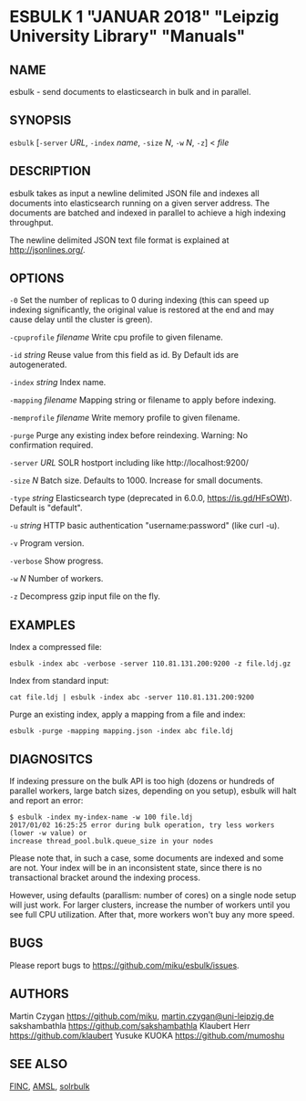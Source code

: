 ESBULK 1 "JANUAR 2018" "Leipzig University Library" "Manuals"
=============================================================

NAME
----

esbulk - send documents to elasticsearch in bulk and in parallel.

SYNOPSIS
--------

`esbulk` [`-server` *URL*, `-index` *name*, `-size` *N*, `-w` *N*, `-z`] < *file*

DESCRIPTION
-----------

esbulk takes as input a newline delimited JSON file and indexes all documents
into elasticsearch running on a given server address. The documents are batched and
indexed in parallel to achieve a high indexing throughput.

The newline delimited JSON text file format is explained at http://jsonlines.org/.

OPTIONS
-------

`-0`
  Set the number of replicas to 0 during indexing (this can speed up indexing significantly, the original value is restored at the end and may cause delay until the cluster is green).

`-cpuprofile` *filename*
  Write cpu profile to given filename.

`-id` *string*
  Reuse value from this field as id. By Default ids are autogenerated.

`-index` *string*
  Index name.

`-mapping` *filename*
  Mapping string or filename to apply before indexing.

`-memprofile` *filename*
  Write memory profile to given filename.

`-purge`
  Purge any existing index before reindexing. Warning: No confirmation required.

`-server` *URL*
  SOLR hostport including like http://localhost:9200/

`-size` *N*
  Batch size. Defaults to 1000. Increase for small documents.

`-type` *string*
  Elasticsearch type (deprecated in 6.0.0, https://is.gd/HFsOWt). Default is "default".

`-u` *string*
  HTTP basic authentication "username:password" (like curl -u).

`-v`
  Program version.

`-verbose`
  Show progress.

`-w` *N*
  Number of workers.

`-z`
  Decompress gzip input file on the fly.

EXAMPLES
--------

Index a compressed file:

  `esbulk -index abc -verbose -server 110.81.131.200:9200 -z file.ldj.gz`

Index from standard input:

  `cat file.ldj | esbulk -index abc -server 110.81.131.200:9200`

Purge an existing index, apply a mapping from a file and index:

  `esbulk -purge -mapping mapping.json -index abc file.ldj`

DIAGNOSITCS
-----------

If indexing pressure on the bulk API is too high (dozens or hundreds of
parallel workers, large batch sizes, depending on you setup), esbulk will halt
and report an error:

```
$ esbulk -index my-index-name -w 100 file.ldj
2017/01/02 16:25:25 error during bulk operation, try less workers (lower -w value) or
increase thread_pool.bulk.queue_size in your nodes
```

Please note that, in such a case, some documents are indexed and some are not.
Your index will be in an inconsistent state, since there is no transactional
bracket around the indexing process.

However, using defaults (parallism: number of cores) on a single node setup
will just work. For larger clusters, increase the number of workers until you
see full CPU utilization. After that, more workers won't buy any more speed.

BUGS
----

Please report bugs to https://github.com/miku/esbulk/issues.

AUTHORS
------

Martin Czygan <https://github.com/miku>, <martin.czygan@uni-leipzig.de>
sakshambathla <https://github.com/sakshambathla>
Klaubert Herr <https://github.com/klaubert>
Yusuke KUOKA <https://github.com/mumoshu>

SEE ALSO
--------

[FINC](https://finc.info), [AMSL](http://amsl.technology/), [solrbulk](https://github.com/miku/solrbulk)

